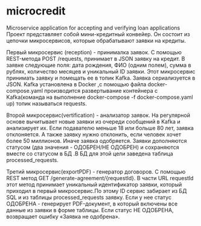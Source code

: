 # microcredit
Microservice application for accepting and verifying loan applications
Проект представляет собой   мини-кредитный конвейер. Он состоит из цепочки микросервисов, которые обрабатывают заявки на кредиты.

Первый  микросервис (reception) - принималка заявок.
C помощью REST-метода POST /requests, принимает в JSON заявку на кредит. В заявке следующие поля: дата рождения, ФИО (одним полем), сумма в рублях, количество месяцев и уникальный ID заявки. Этот микросервис  принимать заявку и помещать ее в топик Kafka. Заявка сериализуется в JSON. Kafka установлена  в Docker ,с помощью файла docker-compose.yaml производится развертывание контейнера с Kafka(команда на выполнение docker-compose -f docker-compose.yaml up) топик называться requests.

Второй микросервис(vertification) - анализатор заявок.
На регулярной основе вычитывает новые заявки из очереди сообщений в Kafka и анализирует их. Если подавателю меньше 18 или больше 80 лет, заявка отклоняется. А также заявку нужно отклонить, если человек хочет более 50 миллионов. Иначе заявка одобряется. Заявки дополняются статусом (два значения - ОДОБРЕН/НЕ ОДОБРЕН) и сохраняются вместе со статусом в БД .В БД для этой цели заведена  таблица processed_requests. 

Третий микросервис(exportPDF) - генератор договоров.
С помощью REST метод GET /generate-agreement/{requestId}. В части URL requestId этот метод принимает уникальный идентификатор заявки, который приходил в первый микросервис.По этому ID сервис забирает из БД SQL и из таблицы processed_requests  заявку. Если у нее статус ОДОБРЕНА -  генерирует PDF-документ, в который включены все данные из заявки в форме таблицы. Если статус НЕ ОДОБРЕНА, возвращает ошибку «Заявка не одобрена».
